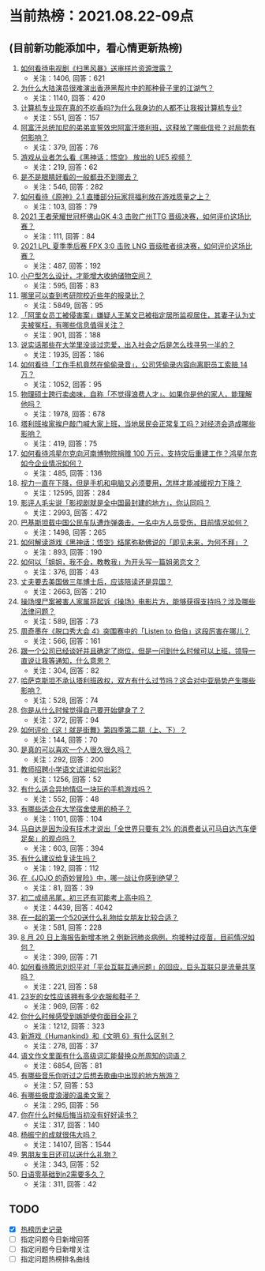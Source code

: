# 当前热榜：2021.08.22-09点
## (目前新功能添加中，看心情更新热榜)
1. [如何看待电视剧《扫黑风暴》送审样片资源泄露？](https://www.zhihu.com/question/481330328)
    * 关注：1406, 回答：621
2. [为什么大陆演员很难演出香港黑帮片中的那种骨子里的江湖气？](https://www.zhihu.com/question/480849535)
    * 关注：1140, 回答：420
3. [计算机专业现在真的不吃香吗?为什么我身边的人都不让我报计算机专业?](https://www.zhihu.com/question/470635141)
    * 关注：551, 回答：157
4. [阿富汗总统加尼的弟弟宣誓效忠阿富汗塔利班，这释放了哪些信号？对局势有何影响？](https://www.zhihu.com/question/481499823)
    * 关注：379, 回答：76
5. [游戏从业者怎么看《黑神话：悟空》 放出的 UE5 视频？](https://www.zhihu.com/question/481230861)
    * 关注：219, 回答：62
6. [是不是眼睛好看的一般都丑不到哪去？](https://www.zhihu.com/question/480505441)
    * 关注：546, 回答：282
7. [如何看待《原神》2.1 直播部分玩家将福利放在游戏质量之上？](https://www.zhihu.com/question/481342967)
    * 关注：103, 回答：79
8. [2021 王者荣耀世冠杯佛山GK 4:3 击败广州TTG 晋级决赛，如何评价这场比赛？](https://www.zhihu.com/question/481488644)
    * 关注：111, 回答：84
9. [2021 LPL 夏季季后赛 FPX 3:0 击败 LNG 晋级胜者组决赛，如何评价这场比赛？](https://www.zhihu.com/question/481458042)
    * 关注：487, 回答：192
10. [小户型怎么设计，才能增大收纳储物空间？](https://www.zhihu.com/question/446526971)
    * 关注：595, 回答：83
11. [哪里可以查到考研院校近些年的报录比？](https://www.zhihu.com/question/367173234)
    * 关注：5849, 回答：95
12. [「阿里女员工被侵害案」嫌疑人王某文已被指定居所监视居住，其妻子认为丈夫被冤枉，有哪些信息值得关注？](https://www.zhihu.com/question/481454197)
    * 关注：901, 回答：188
13. [说实话那些在大学里没谈过恋爱，出入社会之后是怎么找寻另一半的？](https://www.zhihu.com/question/432440454)
    * 关注：1935, 回答：186
14. [如何看待「工作手机竟然在偷偷录音」，公司凭偷录内容向离职员工索赔 14 万？](https://www.zhihu.com/question/480979026)
    * 关注：1052, 回答：95
15. [物理硕士跨行卖卤味，自称「不觉得浪费人才」。如果你是他的家人，能理解他吗？](https://www.zhihu.com/question/480359455)
    * 关注：1978, 回答：678
16. [塔利班挨家挨户敲门喊大家上班，当地居民会正常复工吗？对经济会造成哪些影响？](https://www.zhihu.com/question/481261418)
    * 关注：419, 回答：75
17. [如何看待鸿星尔克向河南博物院捐赠 100 万元，支持灾后重建工作？鸿星尔克如今企业情况如何？](https://www.zhihu.com/question/481347084)
    * 关注：485, 回答：136
18. [视力一直在下降，但是手机和电脑又必须要用，怎样才能减缓视力下降？](https://www.zhihu.com/question/29378502)
    * 关注：12595, 回答：284
19. [影评人毛尖说「影视剧就是全中国最封建的地方」，你认同吗？](https://www.zhihu.com/question/480959905)
    * 关注：2993, 回答：472
20. [巴基斯坦载中国公民车队遭炸弹袭击，一名中方人员受伤，目前情况如何？](https://www.zhihu.com/question/481364036)
    * 关注：1498, 回答：265
21. [如何解读游戏《黑神话：悟空》结尾弥勒佛说的「即见未来，为何不拜」？](https://www.zhihu.com/question/481173215)
    * 关注：893, 回答：190
22. [如何以「姐姐，我不会，教教我」为开头写一篇姐弟恋文？](https://www.zhihu.com/question/453867329)
    * 关注：376, 回答：43
23. [丈夫要去美国做三年博士后，应该陪读还是异国？](https://www.zhihu.com/question/345157388)
    * 关注：2663, 回答：210
24. [操场埋尸案被害人家属将起诉《操场》电影片方，能够获得支持吗？涉及哪些法律问题？](https://www.zhihu.com/question/481239064)
    * 关注：589, 回答：73
25. [周奇墨在《脱口秀大会 4》突围赛中的「Listen to 伯伯」这段厉害在哪儿？](https://www.zhihu.com/question/480511536)
    * 关注：566, 回答：161
26. [跟一个公司已经谈好并且确定了岗位，但是一问到什么时候可以上班，领导一直说让我等通知，什么意思？](https://www.zhihu.com/question/472994909)
    * 关注：304, 回答：82
27. [哈萨克斯坦不承认塔利班政权，双方有什么过节吗？这会对中亚局势产生哪些影响？](https://www.zhihu.com/question/481253845)
    * 关注：528, 回答：74
28. [你是从什么时候觉得自己要开始健身了？](https://www.zhihu.com/question/473214543)
    * 关注：372, 回答：94
29. [如何评价《这！就是街舞》第四季第二期（上、下）？](https://www.zhihu.com/question/481470049)
    * 关注：144, 回答：70
30. [是真的可以喜欢一个人很久很久吗？](https://www.zhihu.com/question/480834639)
    * 关注：292, 回答：200
31. [教师招聘小学语文试讲如何出彩?](https://www.zhihu.com/question/337007900)
    * 关注：1256, 回答：52
32. [有什么适合异地情侣一块玩的手机游戏吗？](https://www.zhihu.com/question/314734641)
    * 关注：552, 回答：48
33. [有哪些适合在大学宿舍使用的椅子？](https://www.zhihu.com/question/28416669)
    * 关注：1101, 回答：104
34. [马自达是因为没有技术才说出「全世界只要有 2% 的消费者认可马自达汽车便足矣」的观点吗？](https://www.zhihu.com/question/479804083)
    * 关注：603, 回答：394
35. [有什么建议给复读生吗？](https://www.zhihu.com/question/471664550)
    * 关注：192, 回答：112
36. [在《JOJO 的奇妙冒险》中，哪一战让你感到绝望？](https://www.zhihu.com/question/469639680)
    * 关注：81, 回答：39
37. [初二成绩吊尾，初三还有可能考上高中吗？](https://www.zhihu.com/question/468628888)
    * 关注：4439, 回答：4042
38. [在一起的第一个520送什么礼物给女朋友比较合适？](https://www.zhihu.com/question/323253191)
    * 关注：581, 回答：228
39. [8 月 20 日上海报告新增本地 2 例新冠肺炎病例，均接种过疫苗，目前情况如何？](https://www.zhihu.com/question/481254445)
    * 关注：399, 回答：71
40. [如何看待腾讯刘炽平对「平台互联互通问题」的回应，巨头互联只是流量共享吗？](https://www.zhihu.com/question/481112353)
    * 关注：221, 回答：58
41. [23岁的女性应该拥有多少衣服和鞋子？](https://www.zhihu.com/question/35541446)
    * 关注：969, 回答：62
42. [你什么时候感受到嫉妒使你面目全非？](https://www.zhihu.com/question/62535131)
    * 关注：1212, 回答：323
43. [新游戏《Humankind》和《文明 6》有什么区别？](https://www.zhihu.com/question/480547177)
    * 关注：278, 回答：37
44. [语文作文里面有什么高级词汇能替换众所周知的词语？](https://www.zhihu.com/question/318964543)
    * 关注：6854, 回答：81
45. [有哪些音乐你听过之后想去歌曲中出现的地方旅游？](https://www.zhihu.com/question/480593528)
    * 关注：57, 回答：53
46. [有哪些极度浪漫的温柔文案？](https://www.zhihu.com/question/417753048)
    * 关注：295, 回答：56
47. [你在什么时候后悔当初没有好好读书？](https://www.zhihu.com/question/481258616)
    * 关注：317, 回答：140
48. [杨振宁的成就很伟大吗？](https://www.zhihu.com/question/38510046)
    * 关注：14107, 回答：1544
49. [男朋友生日还可以送什么礼物？](https://www.zhihu.com/question/308636509)
    * 关注：343, 回答：52
50. [日语零基础到n2需要多久？](https://www.zhihu.com/question/286675003)
    * 关注：311, 回答：42
## TODO
* [x] [热榜历史记录](hot_history/AllHot.md)
* [ ] 指定问题今日新增回答
* [ ] 指定问题今日新增关注
* [ ] 指定问题热榜排名曲线

